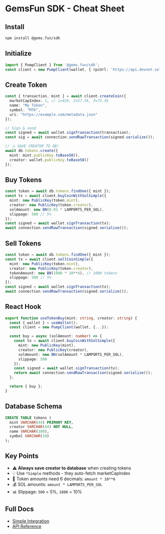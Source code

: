 # GemsFun SDK - Cheat Sheet

## Install
```bash
npm install @gems.fun/sdk
```

## Initialize
```typescript
import { PumpClient } from '@gems.fun/sdk';
const client = new PumpClient(wallet, { rpcUrl: 'https://api.devnet.solana.com' });
```

## Create Token
```typescript
const { transaction, mint } = await client.createCoin({
  marketCapIndex: 1, // 1=42k, 2=57.5k, 3=75.3k
  name: "My Token",
  symbol: "MTK",
  uri: "https://example.com/metadata.json"
});

// Sign & send
const signed = await wallet.signTransaction(transaction);
const sig = await connection.sendRawTransaction(signed.serialize());

// ⚠️ SAVE CREATOR TO DB!
await db.tokens.create({
  mint: mint.publicKey.toBase58(),
  creator: wallet.publicKey.toBase58()
});
```

## Buy Tokens
```typescript
const token = await db.tokens.findOne({ mint });
const tx = await client.buyCoinWithSolSimple({
  mint: new PublicKey(token.mint),
  creator: new PublicKey(token.creator),
  solAmount: new BN(0.01 * LAMPORTS_PER_SOL),
  slippage: 500 // 5%
});
const signed = await wallet.signTransaction(tx);
await connection.sendRawTransaction(signed.serialize());
```

## Sell Tokens
```typescript
const token = await db.tokens.findOne({ mint });
const tx = await client.sellCoinSimple({
  mint: new PublicKey(token.mint),
  creator: new PublicKey(token.creator),
  tokenAmount: new BN(1000 * 10**6), // 1000 tokens
  slippage: 500 // 5%
});
const signed = await wallet.signTransaction(tx);
await connection.sendRawTransaction(signed.serialize());
```

## React Hook
```typescript
export function useTokenBuy(mint: string, creator: string) {
  const { wallet } = useWallet();
  const client = new PumpClient(wallet, {...});

  const buy = async (solAmount: number) => {
    const tx = await client.buyCoinWithSolSimple({
      mint: new PublicKey(mint),
      creator: new PublicKey(creator),
      solAmount: new BN(solAmount * LAMPORTS_PER_SOL),
      slippage: 500
    });
    const signed = await wallet.signTransaction(tx);
    return await connection.sendRawTransaction(signed.serialize());
  };

  return { buy };
}
```

## Database Schema
```sql
CREATE TABLE tokens (
  mint VARCHAR(44) PRIMARY KEY,
  creator VARCHAR(44) NOT NULL,
  name VARCHAR(100),
  symbol VARCHAR(10)
);
```

## Key Points
- ⚠️ **Always save creator to database** when creating tokens
- 💡 Use `*Simple` methods - they auto-fetch marketCapIndex
- 🔢 Token amounts need 6 decimals: `amount * 10**6`
- 💰 SOL amounts: `amount * LAMPORTS_PER_SOL`
- 📊 Slippage: `500` = 5%, `1000` = 10%

## Full Docs
- [Simple Integration](./SIMPLE_INTEGRATION.md)
- [API Reference](./API.md)
